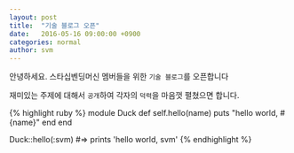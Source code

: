 ```yaml
---
layout: post
title:  "기술 블로그 오픈"
date:   2016-05-16 09:00:00 +0900
categories: normal
author: svm
---
```


안녕하세요. 스타십벤딩머신 멤버들을 위한 `기술 블로그`를 오픈합니다

재미있는 주제에 대해서 `공개`하여 각자의 `덕력`을 마음껏 펼쳤으면 합니다.
 
{% highlight ruby %}
module Duck
  def self.hello(name)
    puts "hello world, #{name}"
  end
end

Duck::hello(:svm)
#=> prints 'hello world, svm'
{% endhighlight %}